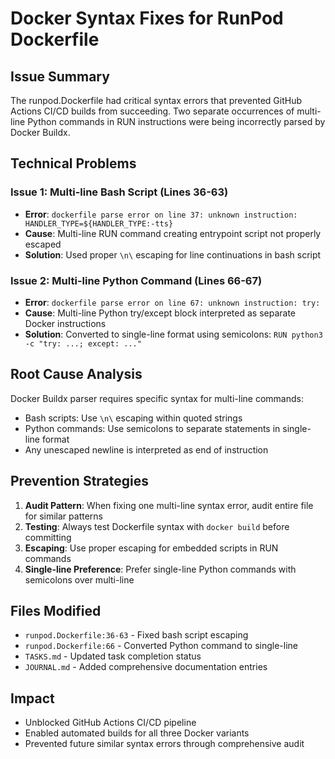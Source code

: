 # Docker Syntax Fixes for RunPod Dockerfile

## Issue Summary
The runpod.Dockerfile had critical syntax errors that prevented GitHub Actions CI/CD builds from succeeding. Two separate occurrences of multi-line Python commands in RUN instructions were being incorrectly parsed by Docker Buildx.

## Technical Problems

### Issue 1: Multi-line Bash Script (Lines 36-63)
- **Error**: `dockerfile parse error on line 37: unknown instruction: HANDLER_TYPE=${HANDLER_TYPE:-tts}`
- **Cause**: Multi-line RUN command creating entrypoint script not properly escaped
- **Solution**: Used proper `\n\` escaping for line continuations in bash script

### Issue 2: Multi-line Python Command (Lines 66-67)
- **Error**: `dockerfile parse error on line 67: unknown instruction: try:`
- **Cause**: Multi-line Python try/except block interpreted as separate Docker instructions
- **Solution**: Converted to single-line format using semicolons: `RUN python3 -c "try: ...; except: ..."`

## Root Cause Analysis
Docker Buildx parser requires specific syntax for multi-line commands:
- Bash scripts: Use `\n\` escaping within quoted strings
- Python commands: Use semicolons to separate statements in single-line format
- Any unescaped newline is interpreted as end of instruction

## Prevention Strategies
1. **Audit Pattern**: When fixing one multi-line syntax error, audit entire file for similar patterns
2. **Testing**: Always test Dockerfile syntax with `docker build` before committing
3. **Escaping**: Use proper escaping for embedded scripts in RUN commands
4. **Single-line Preference**: Prefer single-line Python commands with semicolons over multi-line

## Files Modified
- `runpod.Dockerfile:36-63` - Fixed bash script escaping
- `runpod.Dockerfile:66` - Converted Python command to single-line
- `TASKS.md` - Updated task completion status
- `JOURNAL.md` - Added comprehensive documentation entries

## Impact
- Unblocked GitHub Actions CI/CD pipeline
- Enabled automated builds for all three Docker variants
- Prevented future similar syntax errors through comprehensive audit